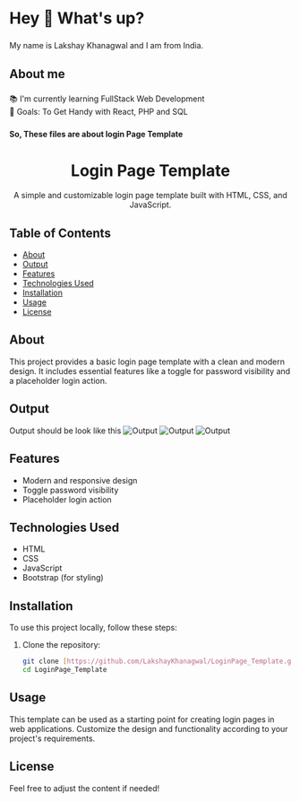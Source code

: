 <h1 align="left">Hey 👋 What's up?</h1>

###

<p align="left">My name is Lakshay Khanagwal and I am from India.</p>

###

<h2 align="left">About me</h2>

###

<p align="left">📚 I'm currently learning FullStack Web Development<br>🎯 Goals: To Get Handy with React, PHP and SQL</p>

###

<h4 align="left">So, These files are about login Page Template</h4>

###

<div align="center">
  <h1>Login Page Template</h1>
  <p>A simple and customizable login page template built with HTML, CSS, and JavaScript.</p>
</div>

## Table of Contents

- [About](#about)
- [Output](#output)
- [Features](#features)
- [Technologies Used](#technologies-used)
- [Installation](#installation)
- [Usage](#usage)
- [License](#license)

## About

This project provides a basic login page template with a clean and modern design. It includes essential features like a toggle for password visibility and a placeholder login action.

## Output

Output should be look like this
![Output](https://github.com/LakshayKhanagwal/LoginPage_Template/blob/eca38f5a144a3f0976d091f70c2178ca72ff25f6/images/output.jpg)
![Output](https://github.com/LakshayKhanagwal/LoginPage_Template/blob/7ed3b2bea1ddc10aafa5d940864d5cee7aa574b7/images/output_1.jpg)
![Output](https://github.com/LakshayKhanagwal/LoginPage_Template/blob/9687f2f8c6d7147fee758e55489a15e7e1d46f39/images/output_2.jpg)

## Features

- Modern and responsive design
- Toggle password visibility
- Placeholder login action

## Technologies Used

- HTML
- CSS
- JavaScript
- Bootstrap (for styling)

## Installation

To use this project locally, follow these steps:

1. Clone the repository:

   ```bash
   git clone [https://github.com/LakshayKhanagwal/LoginPage_Template.git]
   cd LoginPage_Template
   
## Usage

This template can be used as a starting point for creating login pages in web applications. Customize the design and functionality according to your project's requirements.

## License

Feel free to adjust the content if needed!

###
